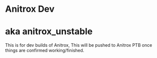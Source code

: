 # Anitrox Dev 
# aka anitrox_unstable
This is for dev builds of Anitrox, This will be pushed to Anitrox PTB once things are confirmed working/finished.
